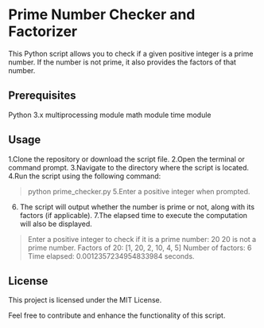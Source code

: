 # Prime Number Checker and Factorizer
This Python script allows you to check if a given positive integer is a prime number. If the number is not prime, it also provides the factors of that number.

## Prerequisites
Python 3.x
multiprocessing module
math module
time module

## Usage
1.Clone the repository or download the script file. 
2.Open the terminal or command prompt. 
3.Navigate to the directory where the script is located. 
4.Run the script using the following command:
>python prime_checker.py
5.Enter a positive integer when prompted.
6. The script will output whether the number is prime or not, along with its factors (if applicable).
7.The elapsed time to execute the computation will also be displayed.

>Enter a positive integer to check if it is a prime number: 20 
>20 is not a prime number. 
>Factors of 20: [1, 20, 2, 10, 4, 5] 
>Number of factors: 6 
>Time elapsed: 0.0012357234954833984 seconds. 

## License
This project is licensed under the MIT License.

Feel free to contribute and enhance the functionality of this script.
